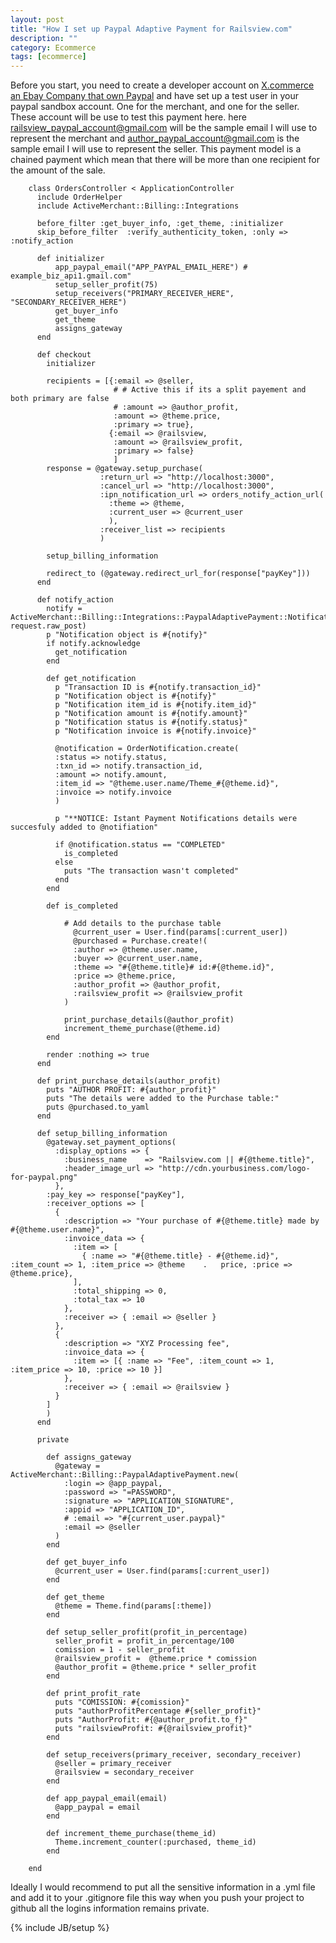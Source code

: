 ```yaml
---
layout: post
title: "How I set up Paypal Adaptive Payment for Railsview.com"
description: ""
category: Ecommerce 
tags: [ecommerce]
---
```


Before you start, you need to create a developer account on [X.commerce an Ebay Company that own Paypal](https://www.x.com/) and have set up a test user in your paypal sandbox account. One for the merchant, and one for the seller. These account will be use to test this payment here. here railsview_paypal_account@gmail.com will be the sample email I will use to represent the merchant and author_paypal_account@gmail.com is the sample email I will use to represent the seller. This payment model is a chained payment which mean that there will be more than one recipient for the amount of the sale.

		class OrdersController < ApplicationController
		  include OrderHelper
		  include ActiveMerchant::Billing::Integrations   
		
		  before_filter :get_buyer_info, :get_theme, :initializer
		  skip_before_filter  :verify_authenticity_token, :only => :notify_action
		
		  def initializer
		      app_paypal_email("APP_PAYPAL_EMAIL_HERE") # example_biz_api1.gmail.com"
		      setup_seller_profit(75)
		      setup_receivers("PRIMARY_RECEIVER_HERE", "SECONDARY_RECEIVER_HERE")
		      get_buyer_info
		      get_theme
		      assigns_gateway
		  end
		
		  def checkout
		    initializer
		  
		    recipients = [{:email => @seller,
		                   # # Active this if its a split payement and both primary are false
		                   # :amount => @author_profit,
		                   :amount => @theme.price,
		                   :primary => true},
		                  {:email => @railsview,
		                   :amount => @railsview_profit,
		                   :primary => false}
		                   ]
		    response = @gateway.setup_purchase(
		                :return_url => "http://localhost:3000",
		                :cancel_url => "http://localhost:3000",
		                :ipn_notification_url => orders_notify_action_url(
		                  :theme => @theme, 
		                  :current_user => @current_user
		                  ),
		                :receiver_list => recipients
		                )
		  
		    setup_billing_information
		
		    redirect_to (@gateway.redirect_url_for(response["payKey"]))
		  end
		
		  def notify_action
		    notify = ActiveMerchant::Billing::Integrations::PaypalAdaptivePayment::Notification.new(		request.raw_post)
		    p "Notification object is #{notify}"
		    if notify.acknowledge
		      get_notification
		    end
		
		    def get_notification
		      p "Transaction ID is #{notify.transaction_id}"
		      p "Notification object is #{notify}"
		      p "Notification item_id is #{notify.item_id}"
		      p "Notification amount is #{notify.amount}"
		      p "Notification status is #{notify.status}"
		      p "Notification invoice is #{notify.invoice}"
		
		      @notification = OrderNotification.create(
		      :status => notify.status,
		      :txn_id => notify.transaction_id,
		      :amount => notify.amount,
		      :item_id => "@theme.user.name/Theme_#{@theme.id}",
		      :invoice => notify.invoice
		      )
		
		      p "**NOTICE: Istant Payment Notifications details were succesfuly added to @notifiation"
		
		      if @notification.status == "COMPLETED"
		        is_completed
		      else
		        puts "The transaction wasn't completed"
		      end
		    end
		
		    def is_completed
		
		        # Add details to the purchase table
		          @current_user = User.find(params[:current_user])
		          @purchased = Purchase.create!(
		          :author => @theme.user.name,
		          :buyer => @current_user.name,
		          :theme => "#{@theme.title}# id:#{@theme.id}",
		          :price => @theme.price,
		          :author_profit => @author_profit,
		          :railsview_profit => @railsview_profit
		        )
		
		        print_purchase_details(@author_profit)
		        increment_theme_purchase(@theme.id)
		    end
		
		    render :nothing => true
		  end
		
		  def print_purchase_details(author_profit)
		    puts "AUTHOR PROFIT: #{author_profit}"
		    puts "The details were added to the Purchase table:"
		    puts @purchased.to_yaml
		  end
		
		  def setup_billing_information
		    @gateway.set_payment_options(
		      :display_options => {
		        :business_name    => "Railsview.com || #{@theme.title}",
		        :header_image_url => "http://cdn.yourbusiness.com/logo-for-paypal.png"
		      },
		    :pay_key => response["payKey"],
		    :receiver_options => [
		      {
		        :description => "Your purchase of #{@theme.title} made by #{@theme.user.name}",
		        :invoice_data => {
		          :item => [
		            { :name => "#{@theme.title} - #{@theme.id}", :item_count => 1, :item_price => @theme	.	price, :price => @theme.price},
		          ],
		          :total_shipping => 0,
		          :total_tax => 10
		        },
		        :receiver => { :email => @seller }
		      },
		      {
		        :description => "XYZ Processing fee",
		        :invoice_data => {
		          :item => [{ :name => "Fee", :item_count => 1, :item_price => 10, :price => 10 }]
		        },
		        :receiver => { :email => @railsview }
		      }
		    ]
		    )
		  end
		
		  private
		
		    def assigns_gateway
		      @gateway = ActiveMerchant::Billing::PaypalAdaptivePayment.new(
		        :login => @app_paypal,
		        :password => "=PASSWORD",
		        :signature => "APPLICATION_SIGNATURE",
		        :appid => "APPLICATION_ID",
		        # :email => "#{current_user.paypal}"
		        :email => @seller
		      )
		    end
		
		    def get_buyer_info
		      @current_user = User.find(params[:current_user])  
		    end
		
		    def get_theme
		      @theme = Theme.find(params[:theme])
		    end
		
		    def setup_seller_profit(profit_in_percentage)
		      seller_profit = profit_in_percentage/100
		      comission = 1 - seller_profit
		      @railsview_profit =  @theme.price * comission
		      @author_profit = @theme.price * seller_profit
		    end
		  
		    def print_profit_rate
		      puts "COMISSION: #{comission}"
		      puts "authorProfitPercentage #{seller_profit}"
		      puts "AuthorProfit: #{@author_profit.to_f}"
		      puts "railsviewProfit: #{@railsview_profit}"
		    end
		
		    def setup_receivers(primary_receiver, secondary_receiver)
		      @seller = primary_receiver
		      @railsview = secondary_receiver
		    end
		
		    def app_paypal_email(email)
		      @app_paypal = email
		    end
		
		    def increment_theme_purchase(theme_id)
		      Theme.increment_counter(:purchased, theme_id)
		    end
		
		end

Ideally I would recommend to put all the sensitive information in a .yml file and add it to your .gitignore file this way when you push your project to github all the logins information remains private.	

{% include JB/setup %}
